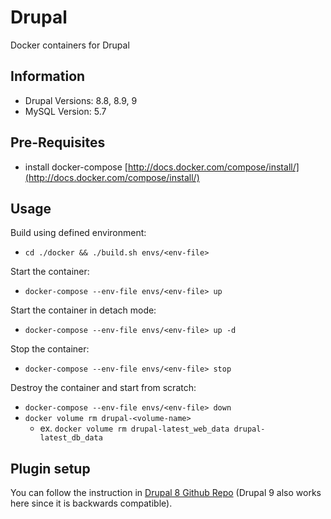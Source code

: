 Drupal
============
Docker containers for Drupal

## Information
- Drupal Versions: 8.8, 8.9, 9
- MySQL Version: 5.7

## Pre-Requisites
- install docker-compose [http://docs.docker.com/compose/install/](http://docs.docker.com/compose/install/)

## Usage
Build using defined environment:
- ```cd ./docker && ./build.sh envs/<env-file>```

Start the container:
- ```docker-compose --env-file envs/<env-file> up```

Start the container in detach mode:
- ```docker-compose --env-file envs/<env-file> up -d```

Stop the container:
- ```docker-compose --env-file envs/<env-file> stop```

Destroy the container and start from scratch:
- ```docker-compose --env-file envs/<env-file> down```
- ```docker volume rm drupal-<volume-name>```
    - ex. ```docker volume rm drupal-latest_web_data drupal-latest_db_data```

## Plugin setup
You can follow the instruction in [Drupal 8 Github Repo](https://github.com/tawk/tawk-drupal8) (Drupal 9 also works here since it is backwards compatible).
